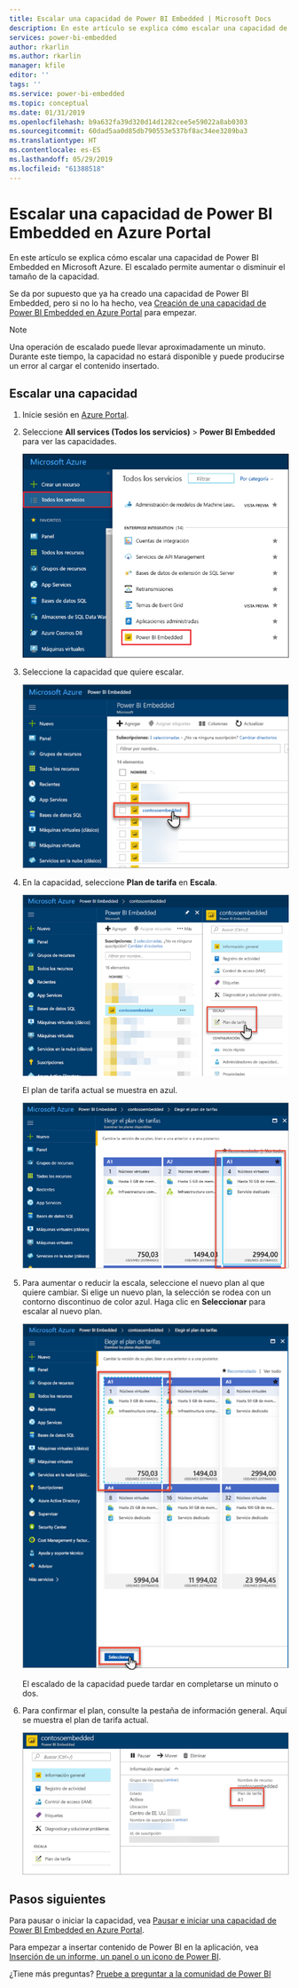 ```yaml
---
title: Escalar una capacidad de Power BI Embedded | Microsoft Docs
description: En este artículo se explica cómo escalar una capacidad de Power BI Embedded en Microsoft Azure.
services: power-bi-embedded
author: rkarlin
ms.author: rkarlin
manager: kfile
editor: ''
tags: ''
ms.service: power-bi-embedded
ms.topic: conceptual
ms.date: 01/31/2019
ms.openlocfilehash: b9a632fa39d320d14d1282cee5e59022a8ab0303
ms.sourcegitcommit: 60dad5aa0d85db790553e537bf8ac34ee3289ba3
ms.translationtype: HT
ms.contentlocale: es-ES
ms.lasthandoff: 05/29/2019
ms.locfileid: "61388518"
---
```

# <a name="scale-your-power-bi-embedded-capacity-in-the-azure-portal"></a>Escalar una capacidad de Power BI Embedded en Azure Portal

En este artículo se explica cómo escalar una capacidad de Power BI Embedded en Microsoft Azure. El escalado permite aumentar o disminuir el tamaño de la capacidad.

Se da por supuesto que ya ha creado una capacidad de Power BI Embedded, pero si no lo ha hecho, vea [Creación de una capacidad de Power BI Embedded en Azure Portal](azure-pbie-create-capacity.md) para empezar.

> [!NOTE]
> Una operación de escalado puede llevar aproximadamente un minuto. Durante este tiempo, la capacidad no estará disponible y puede producirse un error al cargar el contenido insertado.

## <a name="scale-a-capacity"></a>Escalar una capacidad

1. Inicie sesión en [Azure Portal](https://portal.azure.com/).

2. Seleccione **All services (Todos los servicios)**  > **Power BI Embedded** para ver las capacidades.

    ![Todos los servicios en Azure Portal](media/azure-pbie-scale-capacity/azure-portal-more-services.png)

3. Seleccione la capacidad que quiere escalar.

    ![Lista de capacidades de Power BI Embedded en Azure Portal](media/azure-pbie-scale-capacity/azure-portal-capacity-list.png)

4. En la capacidad, seleccione **Plan de tarifa** en **Escala**.

    ![Opción Plan de tarifa en Escala](media/azure-pbie-scale-capacity/azure-portal-scale-pricing-tier.png)

    El plan de tarifa actual se muestra en azul.

    ![Plan de tarifa actual en azul](media/azure-pbie-scale-capacity/azure-portal-current-tier.png)

5. Para aumentar o reducir la escala, seleccione el nuevo plan al que quiere cambiar. Si elige un nuevo plan, la selección se rodea con un contorno discontinuo de color azul. Haga clic en **Seleccionar** para escalar al nuevo plan.

    ![Seleccione un nuevo plan](media/azure-pbie-scale-capacity/azure-portal-select-new-tier.png)

    El escalado de la capacidad puede tardar en completarse un minuto o dos.

6. Para confirmar el plan, consulte la pestaña de información general. Aquí se muestra el plan de tarifa actual.

    ![Confirmación del plan actual](media/azure-pbie-scale-capacity/azure-portal-confirm-tier.png)

## <a name="next-steps"></a>Pasos siguientes

Para pausar o iniciar la capacidad, vea [Pausar e iniciar una capacidad de Power BI Embedded en Azure Portal](azure-pbie-pause-start.md).

Para empezar a insertar contenido de Power BI en la aplicación, vea [Inserción de un informe, un panel o un icono de Power BI](https://powerbi.microsoft.com/documentation/powerbi-developer-embedding-content/).

¿Tiene más preguntas? [Pruebe a preguntar a la comunidad de Power BI](http://community.powerbi.com/)
